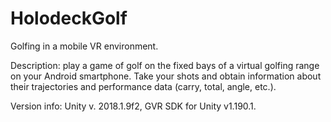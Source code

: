 # HolodeckGolf

Golfing in a mobile VR environment.

Description: play a game of golf on the fixed bays of a virtual golfing range on your Android smartphone.
Take your shots and obtain information about their trajectories and performance data (carry, total, angle, etc.).

Version info: Unity v. 2018.1.9f2, GVR SDK for Unity v1.190.1.
